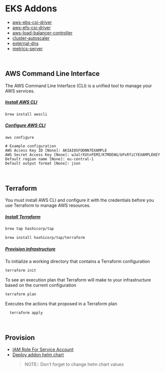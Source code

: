 # EKS Addons

- [aws-ebs-csi-driver](https://github.com/kubernetes-sigs/aws-ebs-csi-driver)
- [aws-efs-csi-driver](https://github.com/kubernetes-sigs/aws-efs-csi-driver)
- [aws-load-balancer-controller](https://github.com/kubernetes-sigs/aws-load-balancer-controller)
- [cluster-autoscaler](https://github.com/kubernetes/autoscaler/tree/master/cluster-autoscaler)
- [external-dns](https://github.com/kubernetes-sigs/external-dns)
- [metrics-server](https://github.com/kubernetes-sigs/metrics-server)

<br/>

## AWS Command Line Interface

The AWS Command Line Interface (CLI) is a unified tool to manage your AWS services.

##### [Install AWS CLI](https://docs.aws.amazon.com/cli/latest/userguide/getting-started-install.html)

```bash
brew install awscli
```

##### [Configure AWS CLI](https://docs.aws.amazon.com/cli/latest/userguide/cli-chap-configure.html)

```bash
aws configure
```

```text
# Example configuration
AWS Access Key ID [None]: AKIAIOSFODNN7EXAMPLE
AWS Secret Access Key [None]: wJalrXUtnFEMI/K7MDENG/bPxRfiCYEXAMPLEKEY
Default region name [None]: eu-central-1
Default output format [None]: json
```

<br/>


## Terraform

You must install AWS CLI and configure it with the credentials before you use Terraform to manage AWS resources.

##### [Install Terraform](https://www.terraform.io/downloads)

```bash
brew tap hashicorp/tap
```

```bash
brew install hashicorp/tap/terraform
```
##### [Provision infrastructure](https://www.terraform.io/cli/run)

To initialize a working directory that contains a Terraform configuration

```bash
terraform init
```

To see an execution plan that Terraform will make to your infrastructure based on the current configuration

```bash
terraform plan
```

Executes the actions that proposed in a Terraform plan

```bash
  terraform apply
```



<br/>

## Provision

- [IAM Role For Service Account](irsa)
- [Deploy addon helm chart](helm) 
    > NOTE:: Don't forget to change helm chart values
